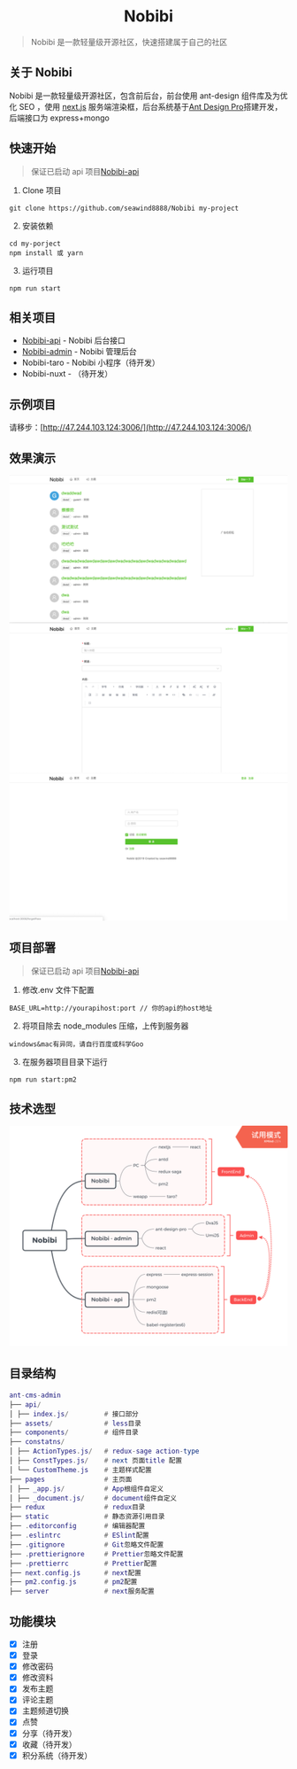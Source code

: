 <h1 align="center">Nobibi</h1>

> Nobibi 是一款轻量级开源社区，快速搭建属于自己的社区

## 关于 Nobibi

Nobibi 是一款轻量级开源社区，包含前后台，前台使用 ant-design 组件库及为优化 SEO ，使用 [next.js](https://github.com/zeit/next.js) 服务端渲染框，后台系统基于[Ant Design Pro](https://pro.ant.design/index-cn)搭建开发，后端接口为 express+mongo

## 快速开始

> 保证已启动 api 项目[Nobibi-api](https://github.com/seawind8888/Nobibi-api)

1. Clone 项目

```
git clone https://github.com/seawind8888/Nobibi my-project
```

2. 安装依赖

```
cd my-porject
npm install 或 yarn
```

3. 运行项目

```
npm run start
```

## 相关项目

- [Nobibi-api](https://github.com/seawind8888/Nobibi-api) - Nobibi 后台接口
- [Nobibi-admin](https://github.com/seawind8888/Nobibi-admin) - Nobibi 管理后台
- Nobibi-taro - Nobibi 小程序（待开发）
- Nobibi-nuxt - （待开发）

## 示例项目

请移步：[http://47.244.103.124:3006/](http://47.244.103.124:3006/)

## 效果演示

![image](/screenshot/screenshot1.png)
![image](/screenshot/screenshot2.png)
![image](/screenshot/screenshot3.png)

## 项目部署

> 保证已启动 api 项目[Nobibi-api](https://github.com/seawind8888/Nobibi-api)

1. 修改.env 文件下配置

```
BASE_URL=http://yourapihost:port // 你的api的host地址

```

2. 将项目除去 node_modules 压缩，上传到服务器

```
windows&mac有异同，请自行百度或科学Goo

```

3. 在服务器项目目录下运行

```
npm run start:pm2

```

## 技术选型

![image](/screenshot/Nobibi-structure.png)

## 目录结构

```lua
ant-cms-admin
├── api/
│ ├── index.js/         # 接口部分
├── assets/             # less目录
├── components/         # 组件目录
├── constatns/
│ ├── ActionTypes.js/   # redux-sage action-type
│ ├── ConstTypes.js/    # next 页面title 配置
│ └── CustomTheme.js    # 主题样式配置
├── pages               # 主页面
│ ├── _app.js/          # App根组件自定义
│ ├── _document.js/     # document组件自定义
├── redux               # redux目录
├── static              # 静态资源引用目录
├── .editorconfig       # 编辑器配置
├── .eslintrc           # ESlint配置
├── .gitignore          # Git忽略文件配置
├── .prettierignore     # Prettier忽略文件配置
├── .prettierrc         # Prettier配置
├── next.config.js      # next配置
├── pm2.config.js       # pm2配置
├── server              # next服务配置
```

## 功能模块

- [x] 注册
- [x] 登录
- [x] 修改密码
- [x] 修改资料
- [x] 发布主题
- [x] 评论主题
- [x] 主题频道切换
- [x] 点赞
- [x] 分享（待开发）
- [x] 收藏（待开发）
- [x] 积分系统（待开发）
